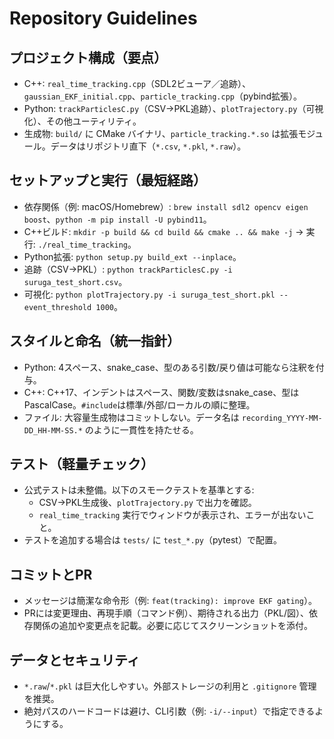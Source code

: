 # Repository Guidelines

## プロジェクト構成（要点）
- C++: `real_time_tracking.cpp`（SDL2ビューア／追跡）、`gaussian_EKF_initial.cpp`、`particle_tracking.cpp`（pybind拡張）。
- Python: `trackParticlesC.py`（CSV→PKL追跡）、`plotTrajectory.py`（可視化）、その他ユーティリティ。
- 生成物: `build/` に CMake バイナリ、`particle_tracking.*.so` は拡張モジュール。データはリポジトリ直下（`*.csv`, `*.pkl`, `*.raw`）。

## セットアップと実行（最短経路）
- 依存関係（例: macOS/Homebrew）: `brew install sdl2 opencv eigen boost`、`python -m pip install -U pybind11`。
- C++ビルド: `mkdir -p build && cd build && cmake .. && make -j` → 実行: `./real_time_tracking`。
- Python拡張: `python setup.py build_ext --inplace`。
- 追跡（CSV→PKL）: `python trackParticlesC.py -i suruga_test_short.csv`。
- 可視化: `python plotTrajectory.py -i suruga_test_short.pkl --event_threshold 1000`。

## スタイルと命名（統一指針）
- Python: 4スペース、snake_case、型のある引数/戻り値は可能なら注釈を付与。
- C++: C++17、インデントはスペース、関数/変数はsnake_case、型はPascalCase。`#include`は標準/外部/ローカルの順に整理。
- ファイル: 大容量生成物はコミットしない。データ名は `recording_YYYY-MM-DD_HH-MM-SS.*` のように一貫性を持たせる。

## テスト（軽量チェック）
- 公式テストは未整備。以下のスモークテストを基準とする:
  - CSV→PKL生成後、`plotTrajectory.py` で出力を確認。
  - `real_time_tracking` 実行でウィンドウが表示され、エラーが出ないこと。
- テストを追加する場合は `tests/` に `test_*.py`（pytest）で配置。

## コミットとPR
- メッセージは簡潔な命令形（例: `feat(tracking): improve EKF gating`）。
- PRには変更理由、再現手順（コマンド例）、期待される出力（PKL/図）、依存関係の追加や変更点を記載。必要に応じてスクリーンショットを添付。

## データとセキュリティ
- `*.raw`/`*.pkl` は巨大化しやすい。外部ストレージの利用と `.gitignore` 管理を推奨。
- 絶対パスのハードコードは避け、CLI引数（例: `-i/--input`）で指定できるようにする。
